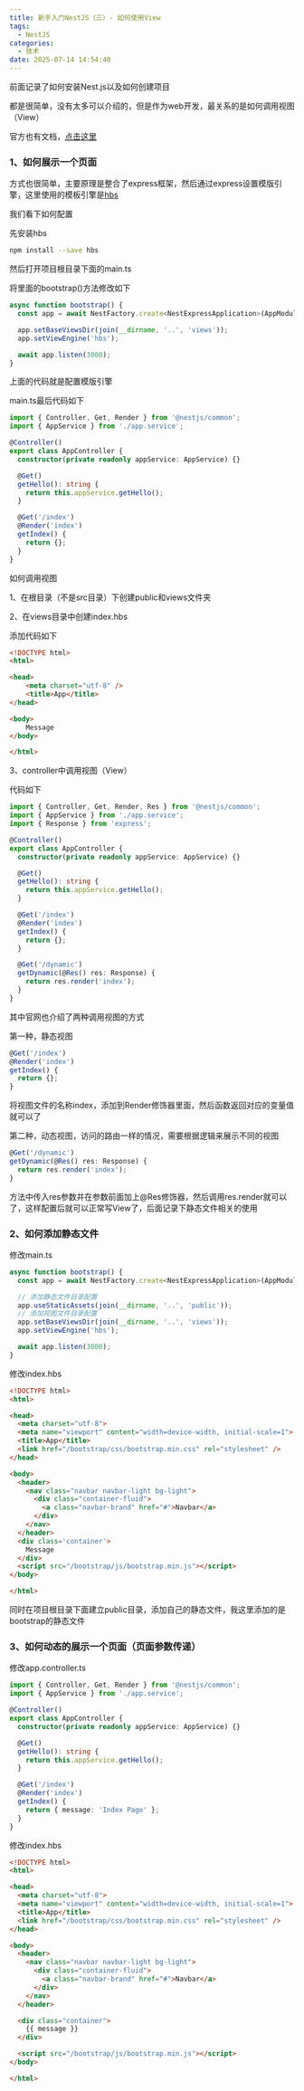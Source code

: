 ```yaml
---
title: 新手入门NestJS（三）- 如何使用View
tags:
  - NestJS
categories:
  - 技术
date: 2025-07-14 14:54:40
---
```


前面记录了如何安装Nest.js以及如何创建项目

都是很简单，没有太多可以介绍的，但是作为web开发，最关系的是如何调用视图（View）

官方也有文档，[点击这里](https://docs.nestjs.com/techniques/mvc)

### 1、如何展示一个页面

方式也很简单，主要原理是整合了express框架，然后通过express设置模版引擎，这里使用的模板引擎是[hbs](https://github.com/pillarjs/hbs#readme)

我们看下如何配置

先安装hbs

```bash
npm install --save hbs
```

然后打开项目根目录下面的main.ts

将里面的bootstrap()方法修改如下

```javascript
async function bootstrap() {
  const app = await NestFactory.create<NestExpressApplication>(AppModule);

  app.setBaseViewsDir(join(__dirname, '..', 'views'));
  app.setViewEngine('hbs');

  await app.listen(3000);
}
```

上面的代码就是配置模版引擎

main.ts最后代码如下

```ts
import { Controller, Get, Render } from '@nestjs/common';
import { AppService } from './app.service';

@Controller()
export class AppController {
  constructor(private readonly appService: AppService) {}

  @Get()
  getHello(): string {
    return this.appService.getHello();
  }

  @Get('/index')
  @Render('index')
  getIndex() {
    return {};
  }
}
```

如何调用视图

1、在根目录（不是src目录）下创建public和views文件夹

2、在views目录中创建index.hbs

添加代码如下

```html
<!DOCTYPE html>
<html>

<head>
    <meta charset="utf-8" />
    <title>App</title>
</head>

<body>
    Message
</body>

</html>
```

3、controller中调用视图（View）

代码如下

```ts
import { Controller, Get, Render, Res } from '@nestjs/common';
import { AppService } from './app.service';
import { Response } from 'express';

@Controller()
export class AppController {
  constructor(private readonly appService: AppService) {}

  @Get()
  getHello(): string {
    return this.appService.getHello();
  }

  @Get('/index')
  @Render('index')
  getIndex() {
    return {};
  }

  @Get('/dynamic')
  getDynamic(@Res() res: Response) {
    return res.render('index');
  }
}
```

其中官网也介绍了两种调用视图的方式

第一种，静态视图

```javascript
@Get('/index')
@Render('index')
getIndex() {
  return {};
}
```

将视图文件的名称index，添加到Render修饰器里面，然后函数返回对应的变量值就可以了

第二种，动态视图，访问的路由一样的情况，需要根据逻辑来展示不同的视图

```javascript
@Get('/dynamic')
getDynamic(@Res() res: Response) {
  return res.render('index');
}
```

方法中传入res参数并在参数前面加上@Res修饰器，然后调用res.render就可以了，这样配置后就可以正常写View了，后面记录下静态文件相关的使用

### 2、如何添加静态文件

修改main.ts

```javascript
async function bootstrap() {
  const app = await NestFactory.create<NestExpressApplication>(AppModule);

  // 添加静态文件目录配置
  app.useStaticAssets(join(__dirname, '..', 'public'));
  // 添加视图文件目录配置
  app.setBaseViewsDir(join(__dirname, '..', 'views'));
  app.setViewEngine('hbs');

  await app.listen(3000);
}
```

修改index.hbs

```html
<!DOCTYPE html>
<html>

<head>
  <meta charset="utf-8">
  <meta name="viewport" content="width=device-width, initial-scale=1">
  <title>App</title>
  <link href="/bootstrap/css/bootstrap.min.css" rel="stylesheet" />
</head>

<body>
  <header>
    <nav class="navbar navbar-light bg-light">
      <div class="container-fluid">
        <a class="navbar-brand" href="#">Navbar</a>
      </div>
    </nav>
  </header>
  <div class='container'>
    Message
  </div>
  <script src="/bootstrap/js/bootstrap.min.js"></script>
</body>

</html>
```

同时在项目根目录下面建立public目录，添加自己的静态文件，我这里添加的是bootstrap的静态文件

### 3、如何动态的展示一个页面（页面参数传递）

修改app.controller.ts

```ts
import { Controller, Get, Render } from '@nestjs/common';
import { AppService } from './app.service';

@Controller()
export class AppController {
  constructor(private readonly appService: AppService) {}

  @Get()
  getHello(): string {
    return this.appService.getHello();
  }

  @Get('/index')
  @Render('index')
  getIndex() {
    return { message: 'Index Page' };
  }
}
```

修改index.hbs

```html
<!DOCTYPE html>
<html>

<head>
  <meta charset="utf-8">
  <meta name="viewport" content="width=device-width, initial-scale=1">
  <title>App</title>
  <link href="/bootstrap/css/bootstrap.min.css" rel="stylesheet" />
</head>

<body>
  <header>
    <nav class="navbar navbar-light bg-light">
      <div class="container-fluid">
        <a class="navbar-brand" href="#">Navbar</a>
      </div>
    </nav>
  </header>

  <div class="container">
    {{ message }}
  </div>

  <script src="/bootstrap/js/bootstrap.min.js"></script>
</body>

</html>
```
